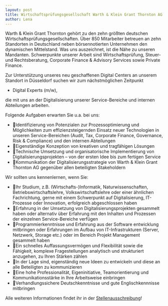 ```yaml
---
layout: post
title: Wirtschaftsprüfungsgesellschaft Warth & Klein Grant Thornton AG sucht Werkstudenten und Digital Experts
author: Lena
---
```


Warth & Klein Grant Thornton gehört zu den zehn größten deutschen Wirtschaftsprüfungsgesellschaften. Über 850 Mitarbeiter
betreuen an zehn Standorten in Deutschland neben börsennotierten Unternehmen den dynamischen Mittelstand. Was uns
auszeichnet, ist die Nähe zu unseren Mandanten. Schwerpunkte unserer Arbeit sind Wirtschaftsprüfung, Steuer- und
Rechtsberatung, Corporate Finance & Advisory Services sowie Private Finance.

Zur Unterstützung unseres neu geschaffenen Digital Centers an unserem Standort in Düsseldorf suchen wir zum nächstmöglichen Zeitpunkt

* Digital Experts (m/w),

die mit uns an der Digitalisierung unserer Service-Bereiche und internen Abteilungen arbeiten.

Folgende Aufgaben erwarten Sie u.a. bei uns:
*	Identifizierung von Potenzialen zur Prozessoptimierung und Möglichkeiten zum effizienzsteigernden Einsatz neuer Technologien in unseren Service-Bereichen (Audit, Tax, Corporate Finance, Governance, Risk & Compliance) und den internen Abteilungen
*	Eigenständige Konzeption von kreativen und tragfähigen Lösungen
*	Technische Umsetzung und organisatorische Implemen­tierung von Digitalisierungsprojekten – von der ersten Idee bis zum fertigen Service
*	Kommunikation der Digitalisierungsstrategie von Warth & Klein Grant Thornton AG gegenüber allen beteiligten Stakeholdern


Wir sollten uns kennenlernen, wenn Sie:
* Ihr Studium, z.B. (Wirtschafts-)Informatik, Natur­wissen­schaften, Betriebswirtschaftslehre, Volkswirtschafts­lehre oder einer ähnlichen Fachrichtung, gerne mit einem Schwerpunkt auf Digitalisierung, IT-Prozesse oder Innovation, erfolgreich abgeschlossen haben
*	Erfahrung in der Umsetzung von Digitalisierungsprojekten gesammelt haben oder alternativ über Erfahrung mit den Inhalten und Prozessen der einzelnen Service-Bereiche verfügen
* Programmierkenntnisse und Erfahrung aus der Software­ entwicklung mitbringen oder Erfahrungen im Aufbau von IT-Infrastrukturen (Server, Netzwerk, Storage etc.) oder im Bereich Projekt Management gesammelt haben
*	Ein schnelles Auffassungsvermögen und Flexibilität sowie die Fähigkeit, komplexe Fragestellungen analytisch und strukturiert anzugehen, zu Ihren Stärken zählen
*	In der Lage sind, eigenständig neue Ideen zu entwickeln und diese an alle Beteiligten zu kommunizieren
*	Eine hohe Professionalität, Eigeninitiative, Teamorientierung und Kommunikationsstärke in Ihre Arbeitsweise einbringen
*	Verhandlungssichere Deutschkenntnisse und gute Englischkennnisse mitbringen


Alle weiteren Informationen findet ihr in der [Stellenausschreibung](dokumente/ausschreibungen_jobboerse/2017-12-19_wkgt_expert.pdf)!

